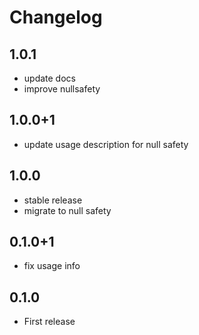 # Changelog

## 1.0.1

- update docs
- improve nullsafety

## 1.0.0+1

- update usage description for null safety


## 1.0.0

- stable release
- migrate to null safety

## 0.1.0+1

- fix usage info

## 0.1.0

- First release